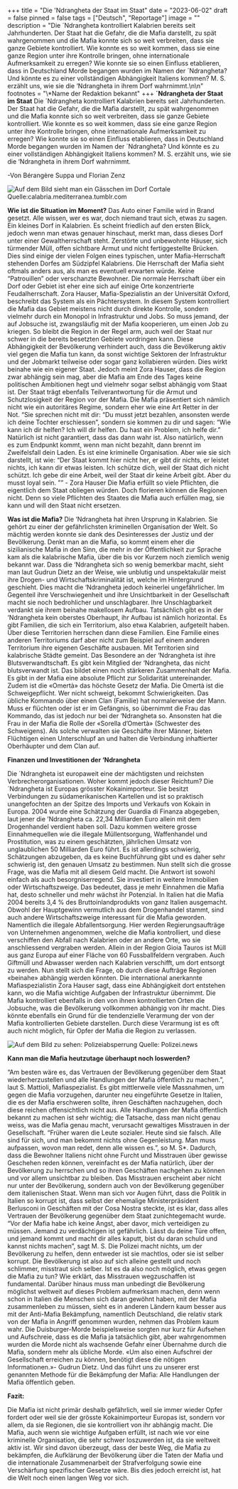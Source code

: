 +++
title = "Die 'Ndrangheta  der Staat im Staat"
date = "2023-06-02"
draft = false
pinned = false
tags = ["Deutsch", "Reportage"]
image = ""
description = "Die ´Ndrangheta kontrolliert Kalabrien bereits seit Jahrhunderten. Der Staat hat die Gefahr, die die Mafia darstellt, zu spät wahrgenommen und die Mafia konnte sich so weit verbreiten, dass sie ganze Gebiete kontrolliert. Wie konnte es so weit kommen, dass sie eine ganze Region unter ihre Kontrolle bringen, ohne internationale Aufmerksamkeit zu erregen? Wie konnte sie so einen Einfluss etablieren, dass in Deutschland Morde begangen wurden im Namen der ´Ndrangheta? Und könnte es zu einer vollständigen Abhängigkeit Italiens kommen? M. S. erzählt uns, wie sie die ‘Ndrangheta in ihrem Dorf wahrnimmt.\n\n"
footnotes = "\\*Name der Redaktion bekannt"
+++
**´Ndrangheta der Staat im Staat**
Die ´Ndrangheta kontrolliert Kalabrien bereits seit Jahrhunderten. Der Staat hat die Gefahr, die die Mafia darstellt, zu spät wahrgenommen und die Mafia konnte sich so weit verbreiten, dass sie ganze Gebiete kontrolliert. Wie konnte es so weit kommen, dass sie eine ganze Region unter ihre Kontrolle bringen, ohne internationale Aufmerksamkeit zu erregen? Wie konnte sie so einen Einfluss etablieren, dass in Deutschland Morde begangen wurden im Namen der ´Ndrangheta? Und könnte es zu einer vollständigen Abhängigkeit Italiens kommen? M. S. erzählt uns, wie sie die ‘Ndrangheta in ihrem Dorf wahrnimmt. 


\-Von Bérangère Suppa und Florian Zenz



![Auf dem Bild sieht man ein Gässchen im Dorf Cortale Quelle:calabria.mediterranea.tumblr.com](bild-cortale.jpg)

**Wie ist die Situation im Moment?**
Das Auto einer Familie wird in Brand gesetzt. Alle wissen, wer es war, doch niemand traut sich, etwas zu sagen.
Ein kleines Dorf in Kalabrien. Es scheint friedlich auf den ersten Blick, jedoch wenn man etwas genauer hinschaut, merkt man, dass dieses Dorf unter einer Gewaltherrschaft steht. Zerstörte und unbewohnte Häuser, sich türmender Müll, offen sichtbare Armut und nicht fertiggestellte Brücken. Dies sind einige der vielen Folgen eines typischen, unter Mafia-Herrschaft stehenden Dorfes am Südzipfel Kalabriens. Die Herrschaft der Mafia sieht oftmals anders aus, als man es eventuell erwarten würde. Keine “Patrouillen” oder verschanzte Bewohner. Die normale Herrschaft über ein Dorf oder Gebiet ist eher eine sich auf einige Orte konzentrierte Feudalherrschaft. Zora Hauser, Mafia-Spezialistin an der Universität Oxford, beschreibt das System als ein Pächtersystem. In diesem System kontrolliert die Mafia das Gebiet meistens nicht durch direkte Kontrolle, sondern vielmehr durch ein Monopol in Infrastruktur und Jobs. So muss jemand, der auf Jobsuche ist, zwangsläufig mit der Mafia kooperieren, um einen Job zu kriegen. So bleibt die Region in der Regel arm, auch weil der Staat nur schwer in die bereits besetzten Gebiete vordringen kann. Diese Abhängigkeit der Bevölkerung verhindert auch, dass die Bevölkerung aktiv viel gegen die Mafia tun kann, da sonst wichtige Sektoren der Infrastruktur und der Jobmarkt teilweise oder sogar ganz kollabieren würden. Dies wirkt beinahe wie ein eigener Staat. Jedoch meint Zora Hauser, dass die Region zwar abhängig sein mag, aber die Mafia am Ende des Tages keine politischen Ambitionen hegt und vielmehr sogar selbst abhängig vom Staat ist. Der Staat trägt ebenfalls Teilverantwortung für die Armut und Schutzlosigkeit der Region vor der Mafia. Die Mafia präsentiert sich nämlich nicht wie ein autoritäres Regime, sondern eher wie eine Art Retter in der Not. “Sie sprechen nicht mit dir: “Du musst jetzt bezahlen, ansonsten werde ich deine Tochter erschiessen”, sondern sie kommen zu dir und sagen: “Wie kann ich dir helfen? Ich will dir helfen. Du hast ein Problem, ich helfe dir.” Natürlich ist nicht garantiert, dass das dann wahr ist. Also natürlich, wenn es zum Endpunkt kommt, wenn man nicht bezahlt, dann brennt im Zweifelsfall dein Laden. Es ist eine kriminelle Organisation. Aber wie sie sich darstellt, ist wie: “Der Staat kommt hier nicht her, er gibt dir nichts, er leistet nichts, ich kann dir etwas leisten. Ich schütze dich, weil der Staat dich nicht schützt. Ich gebe dir eine Arbeit, weil der Staat dir keine Arbeit gibt. Aber du musst loyal sein. ””  - Zora Hauser
Die Mafia erfüllt so viele Pflichten, die eigentlich dem Staat obliegen würden. Doch florieren können die Regionen nicht. Denn so viele Pflichten des Staates die Mafia auch erfüllen mag, sie kann und will den Staat nicht ersetzen.

**Was ist die Mafia?**
Die ‘Ndrangheta hat ihren Ursprung in Kalabrien. Sie gehört zu einer der gefährlichsten kriminellen Organisation der Welt. So mächtig werden konnte sie dank des Desinteresses der Justiz und der Bevölkerung. Denkt man an die Mafia, so kommt einem eher die sizilianische Mafia in den Sinn, die mehr in der Öffentlichkeit zur Sprache kam als die kalabrische Mafia, über die bis vor Kurzem noch ziemlich wenig bekannt war. Dass die ‘Ndrangheta sich so wenig bemerkbar macht, sieht man laut Gudrun Dietz an der Weise, wie unblutig und unspektakulär meist ihre Drogen- und Wirtschaftskriminalität ist, welche im Hintergrund geschieht. Dies macht die ‘Ndrangheta jedoch keinerlei ungefährlicher. Im Gegenteil ihre Verschwiegenheit und ihre Unsichtbarkeit in der Gesellschaft macht sie noch bedrohlicher und unschlagbarer. Ihre Unschlagbarkeit verdankt sie ihrem beinahe makellosem Aufbau. Tatsächlich gibt es in der ‘Ndrangheta kein oberstes Oberhaupt, ihr Aufbau ist nämlich horizontal. Es gibt Familien, die sich ein Territorium, also etwa Kalabrien, aufgeteilt haben. Über diese Territorien herrschen dann diese Familien. Eine Familie eines anderen Territoriums darf aber nicht zum Beispiel auf einem anderen Territorium ihre eigenen Geschäfte ausbauen. Mit Territorien sind kalabrische Städte gemeint. Das Besondere an der ‘Ndrangheta ist ihre Blutsverwandtschaft. Es gibt kein Mitglied der ‘Ndrangheta, das nicht blutsverwandt ist. Das bildet einen noch stärkeren Zusammenhalt der Mafia.  Es gibt in der Mafia eine absolute Pflicht zur Solidarität untereinander. Zudem ist die «Omertà» das höchste Gesetz der Mafia. Die Omertà ist die Schweigepflicht. Wer nicht schweigt, bekommt Schwierigkeiten. Das übliche Kommando über einen Clan (Familie) hat normalerweise der Mann. Muss er flüchten oder ist er im Gefängnis, so übernimmt die Frau das Kommando, das ist jedoch nur bei der ‘Ndrangheta so. Ansonsten hat die Frau in der Mafia die Rolle der «Sorella d’Omertà» (Schwester des Schweigens). Als solche verwalten sie Geschäfte ihrer Männer, bieten Flüchtigen einen Unterschlupf an und halten die Verbindung inhaftierter Oberhäupter und dem Clan auf. 

**Finanzen und Investitionen der ‘Ndrangheta**  

Die ´Ndrangheta ist europaweit eine der mächtigsten und reichsten Verbrecherorganisationen. Woher kommt jedoch dieser Reichtum? Die ´Ndrangheta ist Europas grösster Kokainimporteur. Sie besitzt Verbindungen zu südamerikanischen Kartellen und ist so praktisch unangefochten an der Spitze des Imports und Verkaufs von Kokain in Europa. 2004 wurde eine Schätzung der Guardia di Finanza abgegeben, laut jener die ’Ndrangheta ca. 22,34 Milliarden Euro allein mit dem Drogenhandel verdient haben soll. Dazu kommen weitere grosse Einnahmequellen wie die illegale Müllentsorgung, Waffenhandel und Prostitution, was zu einem geschätzten, jährlichen Umsatz von unglaublichen 50 Milliarden Euro führt. Es ist allerdings schwierig, Schätzungen abzugeben, da es keine Buchführung gibt und es daher sehr schwierig ist, den genauen Umsatz zu bestimmen. Nun stellt sich die grosse Frage, was die Mafia mit all diesem Geld macht. Die Antwort ist sowohl einfach als auch besorgniserregend. Sie investiert in weitere Immobilien oder Wirtschaftszweige. Das bedeutet, dass je mehr Einnahmen die Mafia hat, desto schneller und mehr wächst ihr Potenzial. In Italien hat die Mafia 2004 bereits 3,4 % des Bruttoinlandprodukts von ganz Italien ausgemacht.  Obwohl der Hauptgewinn vermutlich aus dem Drogenhandel stammt, sind auch andere Wirtschaftszweige interessant für die Mafia geworden. Namentlich die illegale Abfallentsorgung. Hier werden Regierungsaufträge von Unternehmen angenommen, welche die Mafia kontrolliert, und diese verschiffen den Abfall nach Kalabrien oder an andere Orte, wo sie anschliessend vergraben werden. Allein in der Region Gioia Tauros ist Müll aus ganz Europa auf einer Fläche von 60 Fussballfeldern vergraben. Auch Giftmüll und Abwasser werden nach Kalabrien verschifft, um dort entsorgt zu werden.
Nun stellt sich die Frage, ob durch diese Aufträge Regionen «beinahe» abhängig werden könnten. Die international anerkannte Mafiaspezialistin Zora Hauser sagt, dass eine Abhängigkeit dort entstehen kann, wo die Mafia wichtige Aufgaben der Infrastruktur übernimmt. Die Mafia kontrolliert ebenfalls in den von ihnen kontrollierten Orten die Jobsuche, was die Bevölkerung vollkommen abhängig von ihr macht. Dies könnte ebenfalls ein Grund für die tendenzielle Verarmung der von der Mafia kontrollierten Gebiete darstellen. Durch diese Verarmung ist es oft auch nicht möglich, für Opfer der Mafia die Region zu verlassen. 

![Auf dem Bild zu sehen: Polizeiabsperrung Quelle: Polizei.news ](bild2.jpg)

**Kann man die Mafia heutzutage überhaupt noch loswerden?**

“Am besten wäre es, das Vertrauen der Bevölkerung gegenüber dem Staat wiederherzustellen und alle Handlungen der Mafia öffentlich zu machen.”, laut S. Mattioli, Mafiaspezialist. Es gibt mittlerweile viele Massnahmen, um gegen die Mafia vorzugehen, darunter neu eingeführte Gesetze in Italien, die es der Mafia erschweren sollte, ihren Geschäften nachzugehen, doch diese reichen offensichtlich nicht aus. Alle Handlungen der Mafia öffentlich bekannt zu machen ist sehr wichtig; die Tatsache, dass man nicht genau weiss, was die Mafia genau macht, verursacht gewaltiges Misstrauen in der Gesellschaft. “Früher waren die Leute sozialer. Heute sind sie falsch. Alle sind für sich, und man bekommt nichts ohne Gegenleistung. Man muss aufpassen, wovon man redet, denn alle wissen es.”, so M. S*. Dadurch, dass die Bewohner Italiens nicht ohne Furcht und Misstrauen über gewisse Geschehen reden können, vereinfacht es der Mafia natürlich, über der Bevölkerung zu herrschen und so ihren Geschäften nachgehen zu können und vor allem unsichtbar zu bleiben. Das Misstrauen erscheint aber nicht nur unter der Bevölkerung, sondern auch von der Bevölkerung gegenüber dem italienischen Staat. Wenn man sich vor Augen führt, dass die Politik in Italien so korrupt ist, dass selbst der ehemalige Ministerpräsident Berlusconi in Geschäften mit der Cosa Nostra steckte, ist es klar, dass alles Vertrauen der Bevölkerung gegenüber dem Staat zunichtegemacht wurde. “Vor der Mafia habe ich keine Angst, aber davor, mich verteidigen zu müssen. Jemand zu verdächtigen ist gefährlich. Lässt du deine Türe offen, und jemand kommt und macht dir alles kaputt, bist du daran schuld und kannst nichts machen”, sagt M. S. Die Polizei macht nichts, um der Bevölkerung zu helfen, denn entweder ist sie machtlos, oder sie ist selber korrupt. Die Bevölkerung ist also auf sich alleine gestellt und noch schlimmer, misstraut sich selber. Ist es da also noch möglich, etwas gegen die Mafia zu tun? Wie erklärt, das Misstrauen wegzuschaffen ist fundamental. Darüber hinaus muss man unbedingt die Bevölkerung möglichst weltweit auf dieses Problem aufmerksam machen, denn wenn schon in Italien die Menschen sich daran gewöhnt haben, mit der Mafia zusammenleben zu müssen, sieht es in anderen Ländern kaum besser aus mit der Anti-Mafia Bekämpfung, namentlich Deutschland, die relativ stark von der Mafia in Angriff genommen wurden, nehmen das Problem kaum wahr. Die Duisburger-Morde beispielsweise sorgten nur kurz für Aufsehen und Aufschreie, dass es die Mafia ja tatsächlich gibt, aber wahrgenommen wurden die Morde nicht als wachsende Gefahr einer Übernahme durch die Mafia, sondern mehr als übliche Morde. «Um also einen Aufschrei der Gesellschaft erreichen zu können, benötigt diese die nötigen Informationen.»- Gudrun Dietz. Und das führt uns zu unserer erst genannten Methode für die Bekämpfung der Mafia: Alle Handlungen der Mafia öffentlich geben. 

**Fazit:** 

Die Mafia ist nicht primär deshalb gefährlich, weil sie immer wieder Opfer fordert oder weil sie der grösste Kokainimporteur Europas ist, sondern vor allem, da sie Regionen, die sie kontrolliert von ihr abhängig macht. Die Mafia, auch wenn sie wichtige Aufgaben erfüllt, ist nach wie vor eine kriminelle Organisation, die sehr schwer loszuwerden ist, da sie weltweit aktiv ist. Wir sind davon überzeugt, dass der beste Weg, die Mafia zu bekämpfen, die Aufklärung der Bevölkerung über die Taten der Mafia und die internationale Zusammenarbeit der Strafverfolgung sowie eine Verschärfung spezifischer Gesetze wäre. Bis dies jedoch erreicht ist, hat die Welt noch einen langen Weg vor sich.
